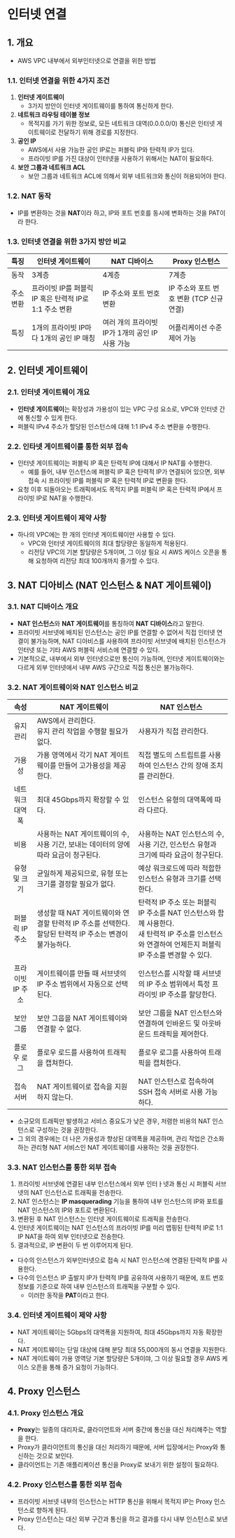 # 인터넷 연결

## 1. 개요
- AWS VPC 내부에서 외부인터넷으로 연결을 위한 방법

### 1.1. 인터넷 연결을 위한 4가지 조건
1. **인터넷 게이트웨이**
   - 3가지 방안이 인터넷 게이트웨이를 통하여 통신하게 한다.
2. **네트워크 라우팅 테이블 정보**
   - 목적지를 가기 위한 정보로, 모든 네트워크 대역(0.0.0.0/0) 통신은 인터넷 게이트웨이로 전달하기 위해 경로를 지정한다.
3. **공인 IP**
   - AWS에서 사용 가능한 공인 IP로는 퍼블릭 IP와 탄력적 IP가 있다.
   - 프라이빗 IP를 가진 대상이 인터넷을 사용하기 위해서는 NAT이 필요하다.
4. **보안 그룹과 네트워크 ACL**
   - 보안 그룹과 네트워크 ACL에 의해서 외부 네트워크와 통신이 허용되어야 한다.

### 1.2. NAT 동작
- IP를 변환하는 것을 **NAT**이라 하고, IP와 포트 번호를 동시에 변화하는 것을 PAT이라 한다.

### 1.3. 인터넷 연결을 위한 3가지 방안 비교
|특징|**인터넷 게이트웨이**|**NAT 디바이스**|**Proxy 인스턴스**|
|:-:|-|-|-|
|동작|3계층|4계층|7계층|
|주소 변환|프라이빗 IP를 퍼블릭 IP 혹은 탄력적 IP로 1:1 주소 변환|IP 주소와 포트 번호 변환|IP 주소와 포트 번호 변환 (TCP 신규 연결)|
|특징|1개의 프라이빗 IP마다 1개의 공인 IP 매칭|여러 개의 프라이빗 IP가 1개의 공인 IP 사용 가능|어플리케이션 수준 제어 가능|

## 2. 인터넷 게이트웨이

### 2.1. 인터넷 게이트웨이 개요
- **인터넷 게이트웨이**는 확장성과 가용성이 있는 VPC 구성 요소로, VPC와 인터넷 간에 통신할 수 있게 한다.
- 퍼블릭 IPv4 주소가 할당된 인스턴스에 대해 1:1 IPv4 주소 변환을 수행한다.

### 2.2. 인타넷 게이트웨이를 통한 외부 접속
- 인터넷 게이트웨이는 퍼블릭 IP 혹은 탄력적 IP에 대해서 IP NAT를 수행한다.
  - 예를 들어, 내부 인스턴스에 퍼블릭 IP 혹은 탄력적 IP가 연결되어 있으면, 외부 접속 시 프라이빗 IP를 퍼블릭 IP 혹은 탄력적 IP로 변환을 한다.
- 요청 이후 되돌아오는 트래픽에서도 목적지 IP를 퍼블릭 IP 혹은 탄력적 IP에서 프라이빗 IP로 NAT을 수행한다.

### 2.3. 인터넷 게이트웨이 제약 사항
- 하나의 VPC에는 한 개의 인터넷 게이트웨이만 사용할 수 있다.
  - VPC와 인터넷 게이트웨이의 최대 할당량은 동일하게 적용된다.
  - 리전당 VPC의 기본 할당량은 5개이며, 그 이상 필요 시 AWS 케이스 오픈을 통해 요청하여 리전당 최대 100개까지 즐가할 수 있다.

## 3. NAT 디아비스 (NAT 인스턴스 & NAT 게이트웨이)

### 3.1. NAT 디바이스 개요
- **NAT 인스턴스**와 **NAT 게이트웨이**를 통칭하여 **NAT 디바이스**라고 말한다.
- 프라이빗 서브넷에 배치된 인스턴스는 공인 IP를 연결할 수 없어서 직접 인터넷 연결이 불가능하며, NAT 디아비스를 사용하여 프라이빗 서브넷에 배치된 인스턴스가 인터넷 또는 기타 AWS 퍼블릭 서비스에 연결할 수 있다.
- 기본적으로, 내부에서 외부 인터넷으로만 통신이 가능하며, 인터넷 게이트웨이와는 다르게 외부 인터넷에서 내부 AWS 구간으로 직접 통신은 불가능하다.

### 3.2. NAT 게이트웨이와 NAT 인스턴스 비교
|속성|**NAT 게이트웨이**|**NAT 인스턴스**|
|:-:|-|-|
|유지관리|AWS에서 관리한다.<br>유지 관리 작업을 수행할 필요가 없다.|사용자가 직접 관리한다.|
|가용성|가용 영역에서 각기 NAT 게이트웨이를 만들어 고가용성을 제공한다.|직접 별도의 스트립트를 사용하여 인스턴스 간의 장애 조치를 관리한다.|
|네트워크 대역폭|최대 45Gbps까지 확장할 수 있다.|인스턴스 유형의 대역폭에 따라 다르다.|
|비용|사용하는 NAT 게이트웨이의 수, 사용 기간, 보내는 데이터의 양에 따라 요금이 청구된다.|사용하는 NAT 인스턴스의 수, 사용 기간, 인스턴스 유형과 크기에 따라 요금이 청구된다.|
|유형 및 크기|균일하게 제공되므로, 유형 또는 크기를 결정할 필요가 없다.|예상 워크로드에 따라 적합한 인스턴스 유형과 크기를 선택한다.|
|퍼블릭 IP 주소|생성할 때 NAT 게이트웨이와 연결할 탄력적 IP 주소를 선택한다.<br>할당된 탄력적 IP 주소는 변경이 불가능하다.|탄력적 IP 주소 또는 퍼블릭 IP 주소를 NAT 인스턴스와 함께 사용한다.<br>새 탄력적 IP 주소를 인스턴스와 연결하여 언제든지 퍼블릭 IP 주소를 변경할 수 있다.|
|프라이빗 IP 주소|게이트웨이를 만들 때 서브넷의 IP 주소 범위에서 자동으로 선택된다.|인스턴스를 시작할 때 서브넷의 IP 주소 범위에서 특정 프라이빗 IP 주소를 할당한다.|
|보안 그룹|보안 그웁을 NAT 게이트웨이와 연결할 수 없다.|보안 그룹을 NAT 인스턴스와 연결하여 인바운드 및 아웃바운드 트래픽을 제어한다.|
|플로우 로그|플로우 로드를 사용하여 트래픽을 캡쳐한다.|플로우 로그를 사용하여 트래픽을 캡쳐한다.|
|접속 서버|NAT 게이트웨이로 접속을 지원하지 않는다.|NAT 인스턴스로 접속하여 SSH 접속 서버로 사용 가능하다.|
- 소규모의 트래픽만 발생하고 서비스 중요도가 낮은 경우, 저렴한 비용의 NAT 인스턴스로 구성하는 것을 권장한다.
- 그 외의 경우에는 더 나은 가용성과 향상된 대역폭을 제공하며, 관리 작업은 간소화하는 관리형 NAT 서비스인 NAT 게이트웨이를 사용하는 것을 권장한다.

### 3.3. NAT 인스턴스를 통한 외부 접속
1. 프라이빗 서브넷에 연결된 내부 인스턴스에서 외부 인터ㅏ넷과 통신 시 퍼블릭 서브넷의 NAT 인스턴스로 트래픽을 전송한다.
2. NAT 인스턴스는 **IP masquerading** 기능을 통하여 내부 인스턴스의 IP와 포트를 NAT 인스턴스의 IP와 포트로 변환된다.
3. 변환된 후 NAT 인스턴스는 인터넷 게이트웨이로 트래픽을 전송한다.
4. 인터넷 게이트웨이는 NAT 인스턴스의 프라이빗 IP를 미리 맵핑된 탄력적 IP로 1:1 IP NAT을 하여 외부 인터넷으로 전송한다.
5. 결과적으로, IP 변환이 두 번 이루어지게 된다.
- 다수의 인스턴스가 외부인터넷으로 접속 시 NAT 인스턴스에 연결된 탄력적 IP를 사용한다.
- 다수의 인스턴스 IP 출발지 IP가 탄력적 IP를 공유하여 사용하기 때문에, 포트 번호 정보를 기준으로 하여 내부 인스턴스의 트래픽을 구분할 수 있다.
  - 이러한 동작을 **PAT**이라고 한다.

### 3.4. 인터넷 게이트웨이 제약 사항
- NAT 게이트웨이는 5Gbps의 대역폭을 지원하여, 최대 45Gbps까지 자동 확장한다.
- NAT 게이트웨이는 단일 대상에 대해 분당 최대 55,000개의 동시 연결을 지원한다.
- NAT 게이트웨이 가용 영역당 기본 할당량은 5개이먀, 그 이상 필요할 경우 AWS 케이스 오픈을 통해 증가 요청이 가능하다.

## 4. Proxy 인스턴스

### 4.1. Proxy 인스턴스 개요
- **Proxy**는 일종의 대리자로, 클라이언트와 서버 중간에 통신을 대신 처리해주는 역할을 한다.
- Proxy가 클라이언트의 통신을 대신 처리하기 때문에, 서버 입장에서는 Proxy와 통신하는 것으로 보인다.
- 클라이언트는 기존 애플리케이션 통신을 Proxy로 보내기 위한 설정이 필요하다.

### 4.2. Proxy 인스턴스를 통한 외부 접속
- 프라이빗 서브넷 내부의 인스턴스는 HTTP 통신을 위해서 목적지 IP는 Proxy 인스턴스로 향하게 된다.
- Proxy 인스턴스는 대신 외부 구간과 통신을 하고 결과를 다시 내부 인스턴스로 보낸다.